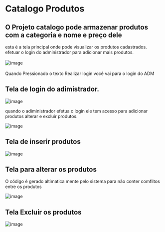 # Catalogo Produtos
## O Projeto catalogo pode armazenar produtos com a categoria e nome e preço dele

esta é a tela principal onde pode visualizar os produtos cadastrados.
<br>efetuar o login do administrador para adicionar mais produtos.<br>
<br>![image](https://user-images.githubusercontent.com/90795502/158079963-2091f354-d33a-4769-8aa1-77e2e603711c.png)<br>
<br>Quando Pressionado o texto Realizar login você vai para o login do ADM
## Tela de login do adimistrador.

![image](https://user-images.githubusercontent.com/90795502/158080249-07889346-2541-47ff-a501-5cf5b1beaece.png)

quando o adiministrador efetua o login ele tem acesso para adicionar produtos alterar e excluir produtos.

![image](https://user-images.githubusercontent.com/90795502/158080681-ac6d89f6-573b-4813-a97d-41a3eb000c16.png)

## Tela de inserir produtos

![image](https://user-images.githubusercontent.com/90795502/158080721-43ac56fb-f59a-4f92-9a8a-0a045cbb3e19.png)

## Tela para alterar os produtos <br>
O código é gerado altimatica mente pelo sistema para não conter comflitos entre os produtos

![image](https://user-images.githubusercontent.com/90795502/158080772-70e48fef-83c5-420e-8740-1b2dd6621b5d.png)

## Tela Excluir os produtos

![image](https://user-images.githubusercontent.com/90795502/158080909-5c8fa16a-5c0b-4698-8890-11d8016b7e21.png)
